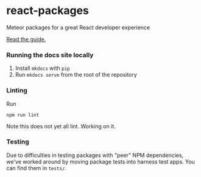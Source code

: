 # react-packages

Meteor packages for a great React developer experience

[Read the guide.](http://react-in-meteor.readthedocs.org/en/latest/)

### Running the docs site locally

1. Install `mkdocs` with `pip`
2. Run `mkdocs serve` from the root of the repository

### Linting

Run

```
npm run lint
```

Note this does not yet all lint. Working on it.

### Testing

Due to difficulties in testing packages with "peer" NPM dependencies, we've worked around by moving package tests into harness test apps. You can find them in `tests/`.
